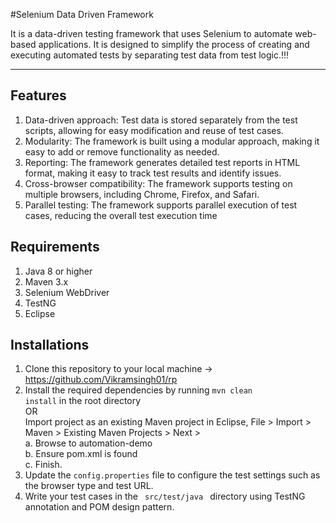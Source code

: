 #Selenium Data Driven Framework

It is a data-driven testing framework that uses Selenium to automate web-based applications. It is designed to
simplify the process of creating and executing automated tests by separating test data from test logic.!!!

********************************************************************************

## Features

1. Data-driven approach: Test data is stored separately from the test scripts, allowing for easy modification and reuse
   of test cases.
2. Modularity: The framework is built using a modular approach, making it easy to add or remove functionality as needed.
3. Reporting: The framework generates detailed test reports in HTML format, making it easy to track test results and
   identify issues.
4. Cross-browser compatibility: The framework supports testing on multiple browsers, including Chrome, Firefox, and
   Safari.
5. Parallel testing: The framework supports parallel execution of test cases, reducing the overall test execution time

## Requirements

1. Java 8 or higher
2. Maven 3.x
3. Selenium WebDriver
4. TestNG
5. Eclipse

## Installations

1. Clone this repository to your local machine -> https://github.com/Vikramsingh01/rp
2. Install the required dependencies by running <code>mvn clean install</code> in the root directory <br>
   OR <br>
   Import project as an existing Maven project in Eclipse, File > Import > Maven > Existing Maven Projects > Next > <br>
   a. Browse to automation-demo <br>
   b. Ensure pom.xml is found <br>
   c. Finish.
3. Update the <code>config.properties</code> file to configure the test settings such as the browser type and test URL.
4. Write your test cases in the <code> src/test/java </code> directory using TestNG annotation and POM design pattern.
